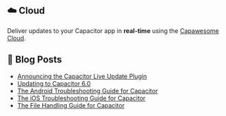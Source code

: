 <!--
# Capawesome

**Here are some ideas to get you started:**

🙋‍♀️ A short introduction - what is your organization all about?
🌈 Contribution guidelines - how can the community get involved?
👩‍💻 Useful resources - where can the community find your docs? Is there anything else the community should know?
🍿 Fun facts - what does your team eat for breakfast?
🧙 Remember, you can do mighty things with the power of [Markdown](https://docs.github.com/github/writing-on-github/getting-started-with-writing-and-formatting-on-github/basic-writing-and-formatting-syntax)
-->

## ☁️ Cloud

Deliver updates to your Capacitor app in **real-time** using the [Capawesome Cloud](https://capawesome.io/cloud/).

## 📕  Blog Posts

<!-- BLOG-POST-LIST:START -->
- [Announcing the Capacitor Live Update Plugin](https://capawesome.io/blog/announcing-the-capacitor-live-update-plugin/)
- [Updating to Capacitor 6.0](https://capawesome.io/blog/updating-to-capacitor-6/)
- [The Android Troubleshooting Guide for Capacitor](https://capawesome.io/blog/troubleshooting-capacitor-android-issues/)
- [The iOS Troubleshooting Guide for Capacitor](https://capawesome.io/blog/troubleshooting-capacitor-ios-issues/)
- [The File Handling Guide for Capacitor](https://capawesome.io/blog/the-file-handling-guide-for-capacitor/)
<!-- BLOG-POST-LIST:END -->
